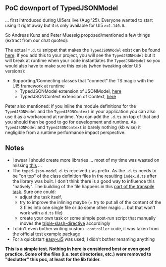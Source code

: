 ## PoC downport of TypedJSONModel

... first introduced during UI5ers live (Aug '25). Everyone wanted to start using it right away but it is only available for UI5 `>=1.140.0`.

So Andreas Kunz and Peter Muessig proposed/mentioned a few things (extract from our chat quoted):

The actual `*.d.ts` snippet that makes the `TypedJSONModel` exist can be found [here](https://github.com/UI5/typescript/blob/main/packages/dts-generator/src/resources/typed-json-model.d.ts). If you add this to your project, you will see the `TypedJSONModel` but it will break at runtime when your code instantiates the `TypedJSONModel` so you would also have to make sure this exists (when tweaking older UI5 versions):
- Supporting/Connecting classes that "connect" the TS magic with the UI5 framework at runtime
	- TypedJSONModel extension of JSONModel, [here](https://github.com/UI5/openui5/blob/af03f36b36773f9ce0a5def4f4ea50f47d3a91fc/src/sap.ui.core/src/sap/ui/model/json/TypedJSONModel.js)
	- TypedJSONContext extension of Context, [here](https://github.com/UI5/openui5/blob/af03f36b36773f9ce0a5def4f4ea50f47d3a91fc/src/sap.ui.core/src/sap/ui/model/json/TypedJSONContext.js)

Peter also mentioned: If you inline the module definitions for the `TypedJSONModel` and the `TypedJSONContext` in your application you can also use it as a workaround at runtime. You can add the `.d.ts` on top of that and you should then be good to go for development and runtime. As `TypedJSONModel` and `TypedJSONContext` is barely nothing (kb wise) it negligible from a runtime performance impact perspective.

## Notes

- I swear I should create more libraries ... most of my time was wasted on missing [this](https://www.youtube.com/watch?v=7aAehB4ejHQ&t=3509s) ...
- The `typed-json-model.d.ts` received `z` as prefix. As the `.d.ts` needs to be "on top" of the class definition files in the resulting `index.d.ts` after the library was built. I don't think there is a good way to influence this "natively". The building of the file happens in this [part of the transpile task](https://github.com/ui5-community/ui5-ecosystem-showcase/blob/cfaf0739608b699fe6e14079bbd313873b7acdd9/packages/ui5-tooling-transpile/lib/task.js#L202). Sure one could:
	- adjust the task itself, 
	- try to improve the inlining maybe (= try to put all of the content of the 3 files into one single file or do some other magic ... but that won't work with a `d.ts` file)
	- create your own task or some simple post-run script that manually moves the [triple-slash-directive](https://www.typescriptlang.org/docs/handbook/triple-slash-directives.html) accordingly
- I didn't even bother writing custom `.controller` code, it was taken from the official [test example package](https://github.com/UI5/typescript/blob/main/test-packages/typed-json-model/webapp/controller/App.controller.ts)
- For a quickstart [easy-ui5](https://github.com/ui5-community/generator-easy-ui5) was used; I didn't bother renaming anything

**This is a simple test. Nothing in here is considered best or even good practice. Some of the files (i.e. test directories, etc.) were removed to "declutter" this poc, at least for the lib folder.**